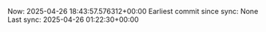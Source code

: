 Now: 2025-04-26 18:43:57.576312+00:00 Earliest commit since sync: None Last sync: 2025-04-26 01:22:30+00:00
